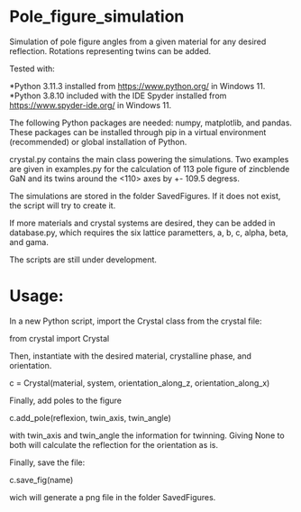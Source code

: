 # Pole_figure_simulation
Simulation of pole figure angles from a given material for any desired reflection. Rotations representing twins can be added.

Tested with:

 *Python 3.11.3 installed from https://www.python.org/ in Windows 11.
 *Python 3.8.10 included with the IDE Spyder installed from https://www.spyder-ide.org/ in Windows 11.

The following Python packages are needed: numpy, matplotlib, and pandas.
These packages can be installed through pip in a virtual environment (recommended) or global installation of Python.

crystal.py contains the main class powering the simulations. Two examples are given in examples.py for the calculation of 113 pole figure of zincblende GaN and
its twins around the <110> axes by +- 109.5 degress.

The simulations are stored in the folder SavedFigures. If it does not exist, the script will try to create it.

If more materials and crystal systems are desired, they can be added in database.py, which requires the six lattice parametters, a, b, c, alpha, beta, and gama.

The scripts are still under development.


# Usage:

In a new Python script, import the Crystal class from the crystal file:

from crystal import Crystal

Then, instantiate with the desired material, crystalline phase, and orientation.

c = Crystal(material, system, orientation_along_z, orientation_along_x)

Finally, add poles to the figure

c.add_pole(reflexion, twin_axis, twin_angle)

with twin_axis and twin_angle the information for twinning. Giving None to both will calculate the reflection for the orientation as is.

Finally, save the file:

c.save_fig(name)

wich will generate a png file in the folder SavedFigures.
